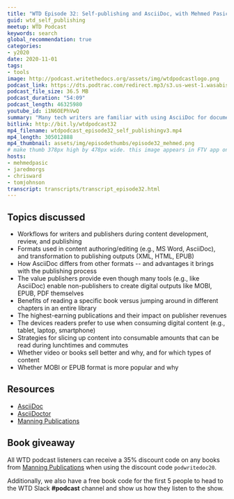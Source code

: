 ```yaml
---
title: "WTD Episode 32: Self-publishing and AsciiDoc, with Mehmed Pasic"
guid: wtd_self_publishing
meetup: WTD Podcast
keywords: search
global_recommendation: true
categories:
- y2020
date: 2020-11-01
tags:
- tools
image: http://podcast.writethedocs.org/assets/img/wtdpodcastlogo.png
podcast_link: https://dts.podtrac.com/redirect.mp3/s3.us-west-1.wasabisys.com/writethedocs-podcast/wtdpodcast_episode32_self_publishing.mp3
podcast_file_size: 36.5 MB
podcast_duration: "54:09"
podcast_length: 46325980
youtube_id: i1N6OEPhVwQ
summary: "Many tech writers are familiar with using AsciiDoc for documentation, but did you know that you can also create fiction and non-fiction books with AsciiDoc, publishing to popular digital formats such as EPUB or PDF, along with HTML? In this episode of the Write the Docs podcast, we chat with Mehmed Pasic from Manning Publications about self-publishing, AsciiDoc, collaborative workflows between authors and editors, trends in book publishing, the most popular devices for consuming content, book versus video formats for technical content, and more."
bitlink: http://bit.ly/wtdpodcast32
mp4_filename: wtdpodcast_episode32_self_publishingv3.mp4
mp4_length: 305012888
mp4_thumbnail: assets/img/episodethumbs/episode32_mehmed.png
# make thumb 378px high by 478px wide. this image appears in FTV app only
hosts:
- mehmedpasic
- jaredmorgs
- chrisward
- tomjohnson
transcript: transcripts/transcript_episode32.html
---
```


## Topics discussed

- Workflows for writers and publishers during content development, review, and publishing
- Formats used in content authoring/editing (e.g., MS Word, AsciiDoc), and transformation to publishing outputs (XML, HTML, EPUB)
- How AsciiDoc differs from other formats -- and advantages it brings with the publishing process
- The value publishers provide even though many tools (e.g., like AsciiDoc) enable non-publishers to create digital outputs like MOBI, EPUB, PDF themselves
- Benefits of reading a specific book versus jumping around in different chapters in an entire library
- The highest-earning publications and their impact on publisher revenues
- The devices readers prefer to use when consuming digital content (e.g., tablet, laptop, smartphone)
- Strategies for slicing up content into consumable amounts that can be read during lunchtimes and commutes
- Whether video or books sell better and why, and for which types of content
- Whether MOBI or EPUB format is more popular and why

## Resources

- [AsciiDoc](https://asciidoc.org/)
- [AsciiDoctor](https://asciidoctor.org/)
- [Manning Publications](https://www.manning.com/)

## Book giveaway

All WTD podcast listeners can receive a 35% discount code on any books from [Manning Publications](https://www.manning.com/) when using the discount code `podwritedoc20`.

Additionally, we also have a free book code for the first 5 people to head to the WTD Slack **#podcast** channel and show us how they listen to the show.
